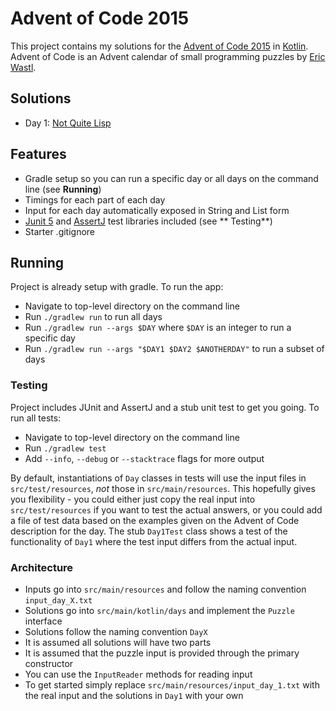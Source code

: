 # Advent of Code 2015

This project contains my solutions for the [Advent of Code 2015](https://adventofcode.com/2015)
in [Kotlin](https://kotlinlang.org/). Advent of Code is an Advent calendar of small programming puzzles
by [Eric Wastl](http://was.tl/).

## Solutions

- Day 1: [Not Quite Lisp](https://adventofcode.com/2015/day/1)

## Features

* Gradle setup so you can run a specific day or all days on the command line (see **Running**)
* Timings for each part of each day
* Input for each day automatically exposed in String and List form
* [Junit 5](https://junit.org/junit5/) and [AssertJ](https://assertj.github.io/doc/) test libraries included (see **
  Testing**)
* Starter .gitignore

## Running

Project is already setup with gradle. To run the app:

* Navigate to top-level directory on the command line
* Run `./gradlew run` to run all days
* Run `./gradlew run --args $DAY` where `$DAY` is an integer to run a specific day
* Run `./gradlew run --args "$DAY1 $DAY2 $ANOTHERDAY"` to run a subset of days

### Testing

Project includes JUnit and AssertJ and a stub unit test to get you going. To run all tests:

* Navigate to top-level directory on the command line
* Run `./gradlew test`
* Add `--info`, `--debug` or `--stacktrace` flags for more output

By default, instantiations of `Day` classes in tests will use the input files in `src/test/resources`, _not_ those
in `src/main/resources`. This hopefully gives you flexibility - you could either just copy the real input
into `src/test/resources` if you want to test the actual answers, or you could add a file of test data based on the
examples given on the Advent of Code description for the day. The stub `Day1Test` class shows a test of the
functionality of `Day1` where the test input differs from the actual input.

### Architecture

* Inputs go into `src/main/resources` and follow the naming convention `input_day_X.txt`
* Solutions go into `src/main/kotlin/days` and implement the `Puzzle` interface
* Solutions follow the naming convention `DayX`
* It is assumed all solutions will have two parts
* It is assumed that the puzzle input is provided through the primary constructor
* You can use the `InputReader` methods for reading input
* To get started simply replace `src/main/resources/input_day_1.txt` with the real input and the solutions in `Day1` with your own